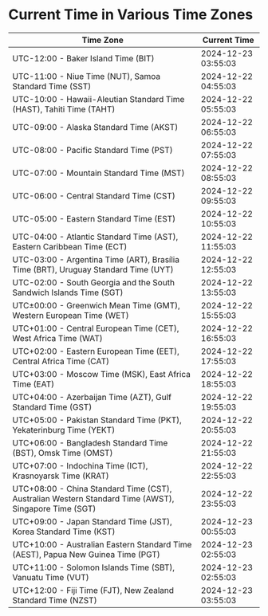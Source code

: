 # Current Time in Various Time Zones

| Time Zone | Current Time |
|-----------|--------------|
| UTC-12:00 - Baker Island Time (BIT) | 2024-12-23 03:55:03 |
| UTC-11:00 - Niue Time (NUT), Samoa Standard Time (SST) | 2024-12-22 04:55:03 |
| UTC-10:00 - Hawaii-Aleutian Standard Time (HAST), Tahiti Time (TAHT) | 2024-12-22 05:55:03 |
| UTC-09:00 - Alaska Standard Time (AKST) | 2024-12-22 06:55:03 |
| UTC-08:00 - Pacific Standard Time (PST) | 2024-12-22 07:55:03 |
| UTC-07:00 - Mountain Standard Time (MST) | 2024-12-22 08:55:03 |
| UTC-06:00 - Central Standard Time (CST) | 2024-12-22 09:55:03 |
| UTC-05:00 - Eastern Standard Time (EST) | 2024-12-22 10:55:03 |
| UTC-04:00 - Atlantic Standard Time (AST), Eastern Caribbean Time (ECT) | 2024-12-22 11:55:03 |
| UTC-03:00 - Argentina Time (ART), Brasília Time (BRT), Uruguay Standard Time (UYT) | 2024-12-22 12:55:03 |
| UTC-02:00 - South Georgia and the South Sandwich Islands Time (SGT) | 2024-12-22 13:55:03 |
| UTC±00:00 - Greenwich Mean Time (GMT), Western European Time (WET) | 2024-12-22 15:55:03 |
| UTC+01:00 - Central European Time (CET), West Africa Time (WAT) | 2024-12-22 16:55:03 |
| UTC+02:00 - Eastern European Time (EET), Central Africa Time (CAT) | 2024-12-22 17:55:03 |
| UTC+03:00 - Moscow Time (MSK), East Africa Time (EAT) | 2024-12-22 18:55:03 |
| UTC+04:00 - Azerbaijan Time (AZT), Gulf Standard Time (GST) | 2024-12-22 19:55:03 |
| UTC+05:00 - Pakistan Standard Time (PKT), Yekaterinburg Time (YEKT) | 2024-12-22 20:55:03 |
| UTC+06:00 - Bangladesh Standard Time (BST), Omsk Time (OMST) | 2024-12-22 21:55:03 |
| UTC+07:00 - Indochina Time (ICT), Krasnoyarsk Time (KRAT) | 2024-12-22 22:55:03 |
| UTC+08:00 - China Standard Time (CST), Australian Western Standard Time (AWST), Singapore Time (SGT) | 2024-12-22 23:55:03 |
| UTC+09:00 - Japan Standard Time (JST), Korea Standard Time (KST) | 2024-12-23 00:55:03 |
| UTC+10:00 - Australian Eastern Standard Time (AEST), Papua New Guinea Time (PGT) | 2024-12-23 02:55:03 |
| UTC+11:00 - Solomon Islands Time (SBT), Vanuatu Time (VUT) | 2024-12-23 02:55:03 |
| UTC+12:00 - Fiji Time (FJT), New Zealand Standard Time (NZST) | 2024-12-23 03:55:03 |
